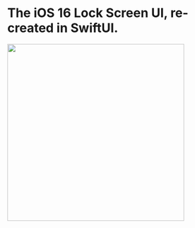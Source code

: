 # The iOS 16 Lock Screen UI, re-created in SwiftUI.

<img src="https://github.com/Bonney/iOS-16-Lock-Screen-SwiftUI/blob/main/Example.gif" width="400" />